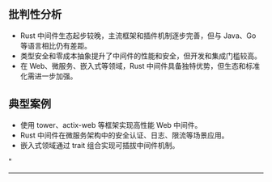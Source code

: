 ﻿## 批判性分析

- Rust 中间件生态起步较晚，主流框架和插件机制逐步完善，但与 Java、Go 等语言相比仍有差距。
- 类型安全和零成本抽象提升了中间件的性能和安全，但开发和集成门槛较高。
- 在 Web、微服务、嵌入式等领域，Rust 中间件具备独特优势，但生态和标准化需进一步加强。

## 典型案例

- 使用 tower、actix-web 等框架实现高性能 Web 中间件。
- Rust 中间件在微服务架构中的安全认证、日志、限流等场景应用。
- 嵌入式领域通过 trait 组合实现可插拔中间件机制。

"

---
